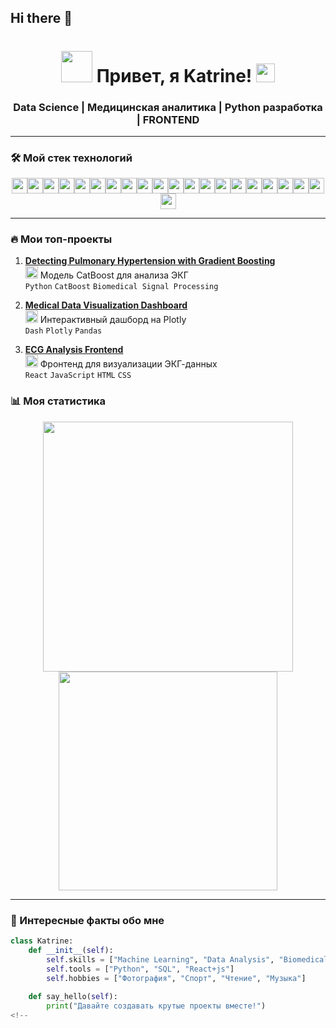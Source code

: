 ## Hi there 👋
<h1 align="center"> 
  <img src="https://media.giphy.com/media/v1.Y2lkPTc5MGI3NjExcDl1dGJmZ2J5eWZ1b3V6Y2V6Z3B0N2R6ZzZ1ZzZ1ZzZ1ZzZ1ZzZ1ZzZ1ZzZ1/giphy.gif" width="50px"> 
  Привет, я Katrine! 
  <img src="https://media.giphy.com/media/hvRJCLFzcasrR4ia7z/giphy.gif" width="30px">
</h1>

<h3 align="center">Data Science | Медицинская аналитика | Python разработка | FRONTEND </h3>

---

### 🛠️ Мой стек технологий
<div style="display: flex; flex-wrap: wrap; justify-content: center;">
  <!-- Языки программирования и среды -->
  <img src="https://img.shields.io/badge/Python-3776AB?logo=python&logoColor=white" height="25">
  <img src="https://img.shields.io/badge/JavaScript-F7DF1E?logo=javascript&logoColor=black" height="25">
  <img src="https://img.shields.io/badge/SQL-003B57?logo=postgresql&logoColor=white" height="25">

  <!-- Машинное обучение и библиотеки для анализа данных -->
  <img src="https://img.shields.io/badge/PyTorch-EE4C2C?logo=pytorch&logoColor=white" height="25">
  <img src="https://img.shields.io/badge/CatBoost-FF6F00?logo=yandex&logoColor=white" height="25">
  <img src="https://img.shields.io/badge/scikit--learn-F7931E?logo=scikit-learn&logoColor=white" height="25">
  <img src="https://img.shields.io/badge/NumPy-013243?logo=numpy&logoColor=white" height="25">
  <img src="https://img.shields.io/badge/Pandas-150458?logo=pandas&logoColor=white" height="25">
  <img src="https://img.shields.io/badge/SciPy-8CAAE6?logo=scipy&logoColor=white" height="25">

  <!-- Визуализация данных -->
  <img src="https://img.shields.io/badge/Plotly-3F4F75?logo=plotly&logoColor=white" height="25">
  <img src="https://img.shields.io/badge/Dash-008DE4?logo=plotly&logoColor=white" height="25">
  <img src="https://img.shields.io/badge/Matplotlib-11557C?logo=matplotlib&logoColor=white" height="25">

  <!-- Веб-разработка (frontend) -->
  <img src="https://img.shields.io/badge/React-61DAFB?logo=react&logoColor=black" height="25">
  <img src="https://img.shields.io/badge/HTML5-E34F26?logo=html5&logoColor=white" height="25">
  <img src="https://img.shields.io/badge/CSS3-1572B6?logo=css3&logoColor=white" height="25">

  <!-- Инструменты и среда разработки -->
  <img src="https://img.shields.io/badge/Git-F05032?logo=git&logoColor=white" height="25">
  <img src="https://img.shields.io/badge/Jupyter_Notebook-F37626?logo=jupyter&logoColor=white" height="25">
  <img src="https://img.shields.io/badge/Docker-2496ED?logo=docker&logoColor=white" height="25">
  <img src="https://img.shields.io/badge/VSCode-007ACC?logo=visualstudiocode&logoColor=white" height="25">

  <!-- Дополнительные технологии -->
  <img src="https://img.shields.io/badge/Flask-000000?logo=flask&logoColor=white" height="25">
  <img src="https://img.shields.io/badge/Bootstrap-7952B3?logo=bootstrap&logoColor=white" height="25">
</div>



---

### 🔥 Мои топ-проекты

1. **[Detecting Pulmonary Hypertension with Gradient Boosting](https://github.com/KMandarinka/busting)**  
   <img src="https://media.giphy.com/media/3o7qE1YN7aBOFPRw8E/giphy.gif" width="20"> Модель CatBoost для анализа ЭКГ  
   `Python` `CatBoost` `Biomedical Signal Processing`

2. **[Medical Data Visualization Dashboard](https://github.com/KMandarinka/NIRS)**  
   <img src="https://media.giphy.com/media/LnUt9rYV3eDcIzvpJh/giphy.gif" width="20"> Интерактивный дашборд на Plotly  
   `Dash` `Plotly` `Pandas`

3. **[ECG Analysis Frontend](https://github.com/KMandarinka/ecg-front)**  
   <img src="https://media.giphy.com/media/fsE3ZQNp8QjQpQvC7a/giphy.gif" width="20"> Фронтенд для визуализации ЭКГ-данных  
   `React` `JavaScript`  `HTML` `CSS` 

### 📊 Моя статистика
<p align="center">
  <img src="https://github-readme-stats.vercel.app/api?username=KMandarinka&show_icons=true&theme=radical" width="400">
  <img src="https://github-readme-stats.vercel.app/api/top-langs/?username=KMandarinka&layout=compact&theme=radical" width="350">
</p>

---

### 🌟 Интересные факты обо мне
```python
class Katrine:
    def __init__(self):
        self.skills = ["Machine Learning", "Data Analysis", "Biomedical Engineering", "FRONTEND"]
        self.tools = ["Python", "SQL", "React+js"]
        self.hobbies = ["Фотография", "Спорт", "Чтение", "Музыка"]
    
    def say_hello(self):
        print("Давайте создавать крутые проекты вместе!")
<!--
